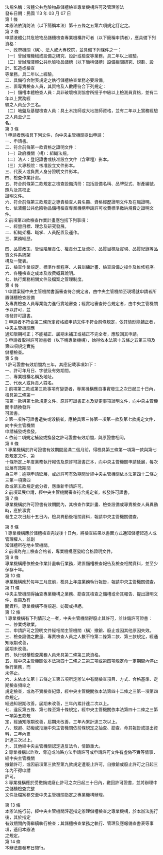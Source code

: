 法規名稱：液體公共危險物品儲槽檢查專業機構許可及管理辦法  
發布日期：民國 113 年 03 月 07 日  
第 1 條  
本辦法依消防法（以下簡稱本法）第十五條之五第六項規定訂定之。  
第 2 條  
申請液體公共危險物品儲槽檢查專業機構許可者（以下簡稱申請者），應具備下列資格：  
一、政府機關（構）、法人或大專校院，並具備下列條件之一：  
（一）曾辦理機械或設備之研究、設計或檢查等業務，具二年以上經驗。  
（二）曾辦理液體公共危險物品儲槽（以下簡稱儲槽）設備相關研究、規劃、設計、監造或檢查  
等業務，具二年以上經驗。  
二、具備符合附表規定之執行儲槽檢查業務必要設備。  
三、置專責檢查人員，其資格及人數應符合下列規定：  
（一）儲槽本體檢查人員：具非破壞檢測協會所授予中級以上檢測員資格，並有二年以上實務經  
驗之人員至少三名。  
（二）地盤及基礎檢查人員：具土木技師或大地技師資格，並有二年以上實務經驗之人員至少三  
名。  
第 3 條  
1 申請者應檢具下列文件，向中央主管機關提出申請：  
一、申請書。  
二、符合前條第一款資格之證明文件：  
（一）政府機關（構）：組織法規。  
（二）法人：登記證書或核准設立文件（含章程）影本。  
（三）大專校院：核准設立文件影本。  
三、代表人或負責人身分證明文件影本。  
四、檢查作業計畫。  
五、符合前條第二款規定之檢查設備清冊：包括設備名稱、品牌型式、財產編號、照片及其校正  
證明文件。  
六、符合前條第三款規定之專責檢查人員名冊、資格經歷證明文件及在職證明。  
七、依液體公共危險物品儲槽檢查專業機構申請許可收費標準繳納規費之證明文件。  
2 前項第四款檢查作業計畫應包括下列事項：  
一、經營目標、理念及研究發展。  
二、組織架構、職掌、人員配置及運作。  
三、業務經歷。  


四、品質政策、管理階層責任、權責分工及流程、品質目標及實現、品質紀錄等品質文件系統架  
構及一覽表。  
五、檢查作業規定、標準作業程序、人員訓練計畫、檢查設備之操作及維修程序。  
六、各種檢查之成本及收費概算說明。  
七、執行業務相關文件及檔案之管理制度。  
第 4 條  
1 申請案經中央主管機關書面審查符合規定者，由中央主管機關至現場就申請者所置儲槽檢查設備  
及專責檢查人員專業能力進行實地審查；經實地審查符合規定者，由中央主管機關予以許可，並  
核發許可證書。  
2 申請者不符合第二條所定資格或申請文件不符合前條規定，依其情形能補正者，中央主管機關應  
通知限期補正；不能補正、屆期未補正或補正不完全者，應駁回其申請。  
3 申請者取得許可證書者（以下稱專業機構），始得依本法第十五條之五第三項及第四項規定實施  
儲槽檢查。  
第 5 條  
1 許可證書有效期間為三年，其應記載事項如下：  
一、許可年月日、字號及有效期間。  
二、專業機構名稱及地址。  
三、代表人或負責人姓名。  
2 前項第二款或第三款事項有變更者，專業機構應自事實發生之次日起三十日內，檢具第三條第一  
項第一款與第七款規定文件、原許可證書正本及變更事項證明文件，向中央主管機關申請換發許  
可證書。  
3 第一項許可證書遺失或毀損者，應檢具第三條第一項第一款及第七款規定文件，向中央主管機關  
申請補發或換發。  
4 依前二項規定補發或換發之許可證書有效期間，與原證書相同。  
第 6 條  
1 專業機構於許可證書有效期間屆滿二個月前，得檢具第三條第一項第一款與第七款規定文件、第  
十條所定上年度業務執行報告及原許可證書正本，向中央主管機關申請延展，每次延展有效期間  
為三年；逾期申請延展，或於許可有效期間曾經中央主管機關依本法第四十二條之三第一項第四  
款或第五款規定處分者，應重新申請許可。  
2 前項延展申請，經中央主管機關審查符合規定者，核發許可證書。  
第 7 條  
專業機構於許可證書有效期間內，其檢查作業計畫、檢查設備或專責檢查人員異動時，應於事實  
發生之次日起十五日內，檢具異動後相關資料，報請中央主管機關備查。  


第 8 條  
1 專業機構應於儲槽檢查完竣後十日內，將檢查結果以書面方式通知儲槽起造人或管理權人，並副  
知儲槽所在地主管機關。  
2 前項為完工檢查合格者，專業機構應發給合格證明文件。  
第 9 條  
專業機構應依檢查作業計畫執行業務，建置儲槽檢查報告及檢查相關資料，並至少保存十年。  
第 10 條  
專業機構應於每年三月底前，檢具上年度業務執行報告，報請中央主管機關備查。  
第 11 條  
中央主管機關得抽查專業機構之業務、勘查其檢查之儲槽或命其報告、提出證明文件、表冊及有  
關資料，專業機構不得規避、妨礙或拒絕。  
第 12 條  
1 專業機構有下列情形之一者，中央主管機關得廢止其許可，並註銷許可證書：  
一、停業或歇業。  
二、申請許可之證明文件經相關主管機關（構）撤銷、廢止或因其他原因失效。  
三、檢查設備之數量、專責檢查人員之人數不符第二條第二款、第三款規定，經通知限期改善，  
屆期未改善。  
四、執行儲槽檢查業務人員未具第二條第三款資格。  
五、經中央主管機關依本法第四十二條之三第三項或第四項規定命一定期間內停止執行業務，而  
未停止。  
六、未依本法第十五條之五第五項所定辦法中有關檢查項目、方式、合格基準、定期檢查頻率之  
規定檢查，或為不實檢查紀錄，經中央主管機關依本法第四十二條之三第一項第四款規定，  
經通知限期改善，屆期未改善，三年內累計達二次以上。  
七、違反第五條、第七條至第十條規定，經中央主管機關依本法第四十二條之三第一項第五款規  
定，經通知限期改善，屆期未改善，三年內累計達三次以上。  
八、規避、妨礙或拒絕中央主管機關依前條規定之抽查、勘查、命其報告或提出資料，三年內累  
計達三次以上。  
九、其他經中央主管機關認定違反法令，情節重大。  
2 專業機構以詐欺、脅迫或賄賂方法申請許可或申請許可文件有虛偽不實等情事，經中央主管機關  
撤銷許可，或因前項第三款至第九款規定遭廢止許可，自撤銷或廢止許可之日起三年內不得申請  
許可。  
3 專業機構應於受撤銷或廢止許可之次日起三十日內，繳回許可證書，並將辦理中之儲槽檢查完整  
文件及檔案移交至中央主管機關指定之專業機構辦理。  


第 13 條  
本辦法施行前，經中央主管機關評選指定辦理儲槽檢查之專業機構，於本辦法施行後，其於指定  
有效期間內得繼續執行檢查；其儲槽檢查業務之執行、管理及應報備查書表等事項，適用本辦法  
之規定。  
第 14 條  
本辦法自發布日施行。  


